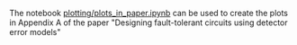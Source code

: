 The notebook [plotting/plots_in_paper.ipynb](https://github.com/peter-janderks/short_measurement_schedules_simulations/blob/main/plotting/plots_in_paper.ipynb) can be used to create the plots in Appendix A of the paper "Designing fault-tolerant circuits using detector error models" 
